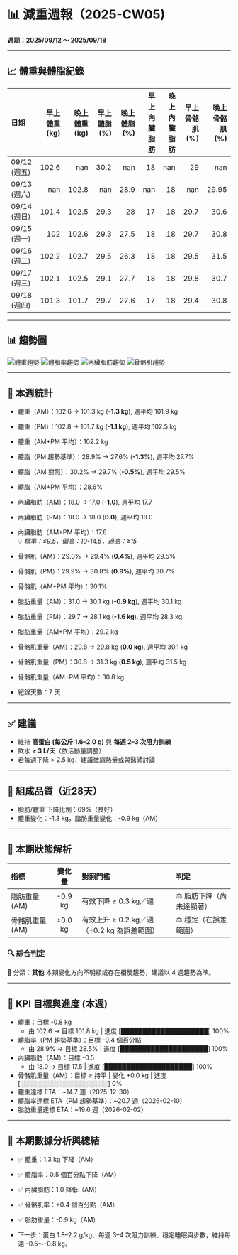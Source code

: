 # 📊 減重週報（2025-CW05)

**週期：2025/09/12 ～ 2025/09/18**  

---

## 📈 體重與體脂紀錄

| 日期         |   早上體重 (kg) |   晚上體重 (kg) |   早上體脂 (%) |   晚上體脂 (%) |   早上內臟脂肪 |   晚上內臟脂肪 |   早上骨骼肌 (%) |   晚上骨骼肌 (%) |
|:-------------|----------------:|----------------:|---------------:|---------------:|---------------:|---------------:|-----------------:|-----------------:|
| 09/12 (週五) |           102.6 |           nan   |           30.2 |          nan   |             18 |            nan |             29   |           nan    |
| 09/13 (週六) |           nan   |           102.8 |          nan   |           28.9 |            nan |             18 |            nan   |            29.95 |
| 09/14 (週日) |           101.4 |           102.5 |           29.3 |           28   |             17 |             18 |             29.7 |            30.6  |
| 09/15 (週一) |           102   |           102.6 |           29.3 |           27.5 |             18 |             18 |             29.7 |            30.8  |
| 09/16 (週二) |           102.2 |           102.7 |           29.5 |           26.3 |             18 |             18 |             29.5 |            31.5  |
| 09/17 (週三) |           102.1 |           102.5 |           29.1 |           27.7 |             18 |             18 |             29.8 |            30.7  |
| 09/18 (週四) |           101.3 |           101.7 |           29.7 |           27.6 |             17 |             18 |             29.4 |            30.8  |

---

## 📊 趨勢圖

![體重趨勢](2025-CW05_weight_trend.png)
![體脂率趨勢](2025-CW05_bodyfat_trend.png)
![內臟脂肪趨勢](2025-CW05_visceral_fat_trend.png)
![骨骼肌趨勢](2025-CW05_muscle_trend.png)

---

## 📌 本週統計

- 體重（AM）：102.6 → 101.3 kg  (**-1.3 kg**), 週平均 101.9 kg  
- 體重（PM）：102.8 → 101.7 kg  (**-1.1 kg**), 週平均 102.5 kg  
- 體重（AM+PM 平均）：102.2 kg  

- 體脂（PM 趨勢基準）：28.9% → 27.6%  (**-1.3%**), 週平均 27.7%  
- 體脂（AM 對照）：30.2% → 29.7%  (**-0.5%**), 週平均 29.5%  
- 體脂（AM+PM 平均）：28.6%  

- 內臟脂肪（AM）：18.0 → 17.0  (**-1.0**), 週平均 17.7  
- 內臟脂肪（PM）：18.0 → 18.0  (**0.0**), 週平均 18.0  
- 內臟脂肪（AM+PM 平均）：17.8  
  💡 *標準：≤9.5，偏高：10-14.5，過高：≥15*  

- 骨骼肌（AM）：29.0% → 29.4%  (**0.4%**), 週平均 29.5%  
- 骨骼肌（PM）：29.9% → 30.8%  (**0.9%**), 週平均 30.7%  
- 骨骼肌（AM+PM 平均）：30.1%  

- 脂肪重量（AM）：31.0 → 30.1 kg  (**-0.9 kg**), 週平均 30.1 kg  
- 脂肪重量（PM）：29.7 → 28.1 kg  (**-1.6 kg**), 週平均 28.3 kg  
- 脂肪重量（AM+PM 平均）：29.2 kg  

- 骨骼肌重量（AM）：29.8 → 29.8 kg  (**0.0 kg**), 週平均 30.1 kg  
- 骨骼肌重量（PM）：30.8 → 31.3 kg  (**0.5 kg**), 週平均 31.5 kg  
- 骨骼肌重量（AM+PM 平均）：30.8 kg  

- 紀錄天數：7 天

---

## ✅ 建議
- 維持 **高蛋白 (每公斤 1.6–2.0 g)** 與 **每週 2–3 次阻力訓練**  
- 飲水 **≥ 3 L/天**（依活動量調整）  
- 若每週下降 > 2.5 kg，建議微調熱量或與醫師討論  

---

## 🧪 組成品質（近28天）

- 脂肪/體重 下降比例：69%（良好）  
- 體重變化：-1.3 kg，脂肪重量變化：-0.9 kg（AM）  

---


## 🧭 本期狀態解析

| 指標 | 變化量 | 對照門檻 | 判定 |
|:--|:--:|:--|:--|
| 脂肪重量 (AM) | -0.9 kg | 有效下降 ≥ 0.3 kg／週 | ⚖️ 脂肪下降（尚未達顯著） |
| 骨骼肌重量 (AM) | ±0.0 kg | 有效上升 ≥ 0.2 kg／週（±0.2 kg 為誤差範圍） | ⚖️ 穩定（在誤差範圍） |

### 🔍 綜合判定

🔵 分類：**其他**
本期變化方向不明顯或存在相反趨勢，建議以 4 週趨勢為準。


---

## 🎯 KPI 目標與進度 (本週)

- 體重：目標 -0.8 kg  
  - 由 102.6 → 目標 101.8 kg  | 進度 [████████████████████] 100%  
- 體脂率（PM 趨勢基準）：目標 -0.4 個百分點  
  - 由 28.9% → 目標 28.5%  | 進度 [████████████████████] 100%  
- 內臟脂肪（AM）：目標 -0.5  
  - 由 18.0 → 目標 17.5  | 進度 [████████████████████] 100%  
- 骨骼肌重量（AM）：目標 ≥ 持平  | 變化 +0.0 kg  | 進度 [░░░░░░░░░░░░░░░░░░░░] 0%  
- 體重達標 ETA：~14.7 週（2025-12-30）  
- 體脂率達標 ETA（PM 趨勢基準）：~20.7 週（2026-02-10）  
- 脂肪重量達標 ETA：~19.6 週（2026-02-02）  

---

## 🧠 本期數據分析與總結

- ✅ 體重：1.3 kg 下降（AM）
- ✅ 體脂率：0.5 個百分點下降（AM）
- ✅ 內臟脂肪：1.0 降低（AM）
- ✅ 骨骼肌率：+0.4 個百分點（AM）
- ✅ 脂肪重量：-0.9 kg（AM）

- 下一步：蛋白 1.8–2.2 g/kg、每週 3–4 次阻力訓練、穩定睡眠與步數，維持每週 -0.5～-0.8 kg。

